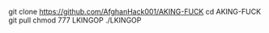 git clone https://github.com/AfghanHack001/AKING-FUCK
cd AKING-FUCK
git pull
chmod 777 LKINGOP
./LKINGOP
